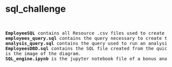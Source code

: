 # sql_challenge
<pre>


<b>EmployeeSQL</b> contains all Resource .csv files used to create tables for database.
<b>employees_query.sql</b> contains the query necessary to create the tables for each csv.
<b>analysis_query.sql</b> contains the query used to run an analysis based on the tables created to inquire employee details, referenced within the database, i.e. associated salaries, titles, departments, and department managers. Within the analysis are also accounts of employees within certain parameters, detailing the existence of connections within the data that enable an ability to be subqueried by things such as department name, hiring date. 
<b>EmployeesDBD.sql</b> contains the SQL file created from the quickdatabase diagram and the <b>QuickDBD-Employees DBD.png</b>
is the image of the diagram.
<b>SQL_engine.ipynb</b> is the jupyter notebook file of a bonus analysis reviewing common salary ranges visualized within a histogram, as well as average salary for each employment title charted in a bar plot.


</pre>

